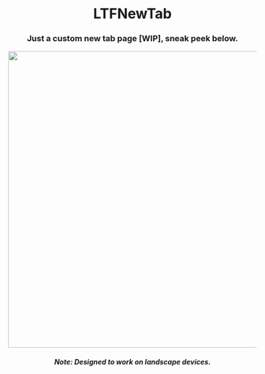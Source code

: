 <h1 align="center">
  LTFNewTab
</h1>
<h3 align="center">
  Just a custom new tab page [WIP], sneak peek below.
</h3>
<div align="center">
  <a href="https://latinof.github.io/LTFNewTab/">
    <img src="@Resources/Images/Preview.gif" width="600px" >
  </a>
</div>
<h4 align="center">
  <i> 
    Note: Designed to work on landscape devices.
  </i>
</h4>

